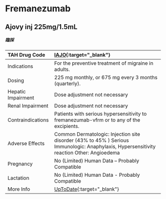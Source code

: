 # Fremanezumab

## Ajovy inj 225mg/1.5mL

##### 臨採

| TAH Drug Code      | [IAJO](https://www.tahsda.org.tw/drugs/hissearch.php?drug_code=IAJO){:target="_blank"}                                                   |
|:-------------------|:-----------------------------------------------------------------------------------------------------------------------------------------|
| Indications        | For the preventive treatment of migraine in adults.                                                                                      |
| Dosing             | 225 mg monthly, or 675 mg every 3 months (quarterly).                                                                                    |
| Hepatic Impairment | Dose adjustment not necessary                                                                                                            |
| Renal Impairment   | Dose adjustment not necessary                                                                                                            |
| Contraindications  | Patients with serious hypersensitivity to fremanezumab-vfrm or to any of the excipients.                                                 |
| Adverse Effects    | Common Dermatologic: Injection site disorder (43% to 45% ) Serious Immunologic: Anaphylaxis, Hypersensitivity reaction Other: Angioedema |
| Pregnancy          | No (Limited) Human Data – Probably Compatible                                                                                            |
| Lactation          | No (Limited) Human Data - Probably Compatible                                                                                            |
| More Info          | [UpToDate](https://www.uptodate.com/contents/fremanezumab-drug-information){:target="_blank"}                                            |

